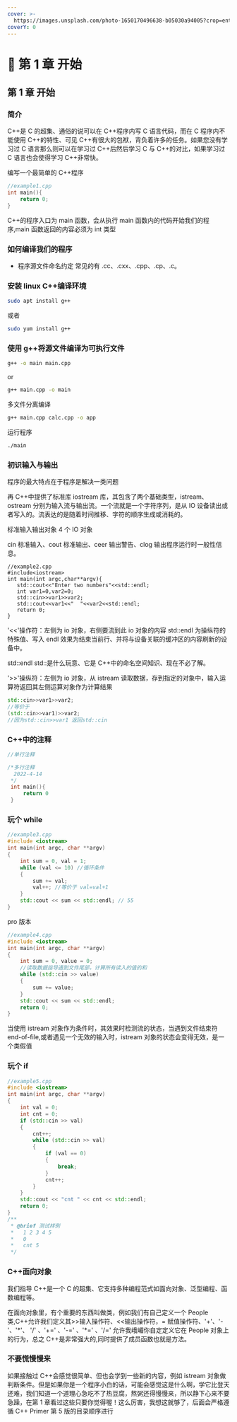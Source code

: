 ```yaml
---
cover: >-
  https://images.unsplash.com/photo-1650170496638-b05030a94005?crop=entropy&cs=srgb&fm=jpg&ixid=MnwxOTcwMjR8MHwxfHJhbmRvbXx8fHx8fHx8fDE2NTI1MzAzMzQ&ixlib=rb-1.2.1&q=85
coverY: 0
---
```


# 🚗 第 1 章 开始

## 第 1 章 开始

### 简介

C++是 C 的超集、通俗的说可以在 C++程序内写 C 语言代码，而在 C 程序内不能使用 C++的特性、可见 C++有很大的包袱，背负着许多的任务。如果您没有学习过 C 语言那么则可以在学习过 C++后然后学习 C 与 C++的对比，如果学习过 C 语言也会使得学习 C++非常快。

编写一个最简单的 C++程序

```cpp
//example1.cpp
int main(){
    return 0;
}
```

C++的程序入口为 main 函数，会从执行 main 函数内的代码开始我们的程序,main 函数返回的内容必须为 int 类型

### 如何编译我们的程序

- 程序源文件命名约定 常见的有 .cc、.cxx、.cpp、.cp、.c。

### 安装 linux C++编译环境

```bash
sudo apt install g++
```

或者

```bash
sudo yum install g++
```

### 使用 g++将源文件编译为可执行文件

```bash
g++ -o main main.cpp
```

or

```bash
g++ main.cpp -o main
```

多文件分离编译

```bash
g++ main.cpp calc.cpp -o app
```

运行程序

```bash
./main
```

### 初识输入与输出

程序的最大特点在于程序是解决一类问题

再 C++中提供了标准库 iostream 库，其包含了两个基础类型，istream、ostream 分别为输入流与输出流。一个流就是一个字符序列，是从 IO 设备读出或者写入的。流表达的是随着时间推移、字符的顺序生成或消耗的。

标准输入输出对象 4 个 IO 对象

cin 标准输入、cout 标准输出、ceer 输出警告、clog 输出程序运行时一般性信息。

```
//example2.cpp
#include<iostream>
int main(int argc,char**argv){
   std::cout<<"Enter two numbers"<<std::endl;
   int var1=0,var2=0;
   std::cin>>var1>>var2;
   std::cout<<var1<<"  "<<var2<<std::endl;
   return 0;
}
```

'<<'操作符：左侧为 io 对象，右侧要流到此 io 对象的内容 std::endl 为操纵符的特殊值、写入 endl 效果为结束当前行、并将与设备关联的缓冲区的内容刷新的设备中。

std::endl std::是什么玩意、它是 C++中的命名空间知识、现在不必了解。

'>>'操纵符：左侧为 io 对象，从 istream 读取数据，存到指定的对象中，输入运算符返回其左侧运算对象作为计算结果

```cpp
std::cin>>var1>>var2;
//等价于
(std::cin>>var1)>>var2;
//因为std::cin>>var1 返回std::cin
```

### C++中的注释

```cpp
//单行注释

/*多行注释
  2022-4-14
 */
 int main(){
     return 0
 }
```

### 玩个 while

```cpp
//example3.cpp
#include <iostream>
int main(int argc, char **argv)
{
    int sum = 0, val = 1;
    while (val <= 10) //循环条件
    {
        sum += val;
        val++; //等价于 val=val+1
    }
    std::cout << sum << std::endl; // 55
}
```

pro 版本

```cpp
//example4.cpp
#include <iostream>
int main(int argc, char **argv)
{
    int sum = 0, value = 0;
    //读取数据指导遇到文件尾部，计算所有读入的值的和
    while (std::cin >> value)
    {
        sum += value;
    }
    std::cout << sum << std::endl;
    return 0;
}
```

当使用 istream 对象作为条件时，其效果时检测流的状态，当遇到文件结束符 end-of-file,或者遇见一个无效的输入时，istream 对象的状态会变得无效，是一个类假值

### 玩个 if

```cpp
//example5.cpp
#include <iostream>
int main(int argc, char **argv)
{
    int val = 0;
    int cnt = 0;
    if (std::cin >> val)
    {
        cnt++;
        while (std::cin >> val)
        {
            if (val == 0)
            {
                break;
            }
            cnt++;
        }
    }
    std::cout << "cnt " << cnt << std::endl;
    return 0;
}
/**
 * @brief 测试样例
 *   1 2 3 4 5
 *   0
 *   cnt 5
 */
```

### C++面向对象

我们指导 C++是一个 C 的超集、它支持多种编程范式如面向对象、泛型编程、函数编程等。

在面向对象里，有个重要的东西叫做类，例如我们有自己定义一个 People 类,C++允许我们定义其>>输入操作符、<<输出操作符，= 赋值操作符、'+'、'-'、'\*'、 '/' 、'+=' 、'-=' 、'\*=' 、'/=' 允许我峨嵋你自定定义它在 People 对象上的行为，总之 C++是非常强大的,同时提供了成员函数也就是方法。

### 不要慌慢慢来

如果接触过 C++会感觉很简单、但也会学到一些新的内容，例如 istream 对象做判断条件。但是如果你是一个程序小白的话，可能会感觉这是什么啊，学它比登天还难，我们知道一个道理心急吃不了热豆腐，熬粥还得慢慢来，所以静下心来不要急躁，在第 1 章看过这些只要你觉得喔！这么厉害，我想这就够了，后面会严格遵循 C++ Primer 第 5 版的目录顺序进行
